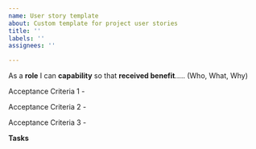 ```yaml
---
name: User story template
about: Custom template for project user stories
title: ''
labels: ''
assignees: ''

---
```


As a **role** I can **capability** so that **received benefit**..... (Who, What, Why)

Acceptance Criteria 1 -

Acceptance Criteria 2 -

Acceptance Criteria 3 -

**Tasks**

